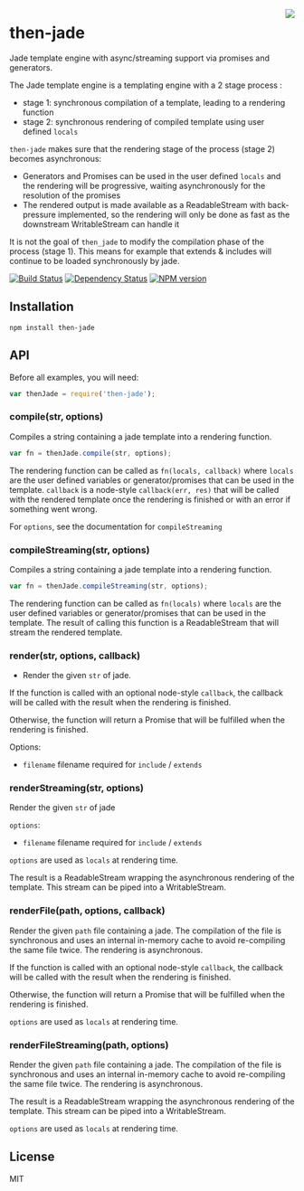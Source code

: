 <a href="http://promises-aplus.github.com/promises-spec"><img src="http://promises-aplus.github.com/promises-spec/assets/logo-small.png" align="right" /></a>
# then-jade

Jade template engine with async/streaming support via promises and generators.

The Jade template engine is a templating engine with a 2 stage process :
 * stage 1: synchronous compilation of a template, leading to a rendering function
 * stage 2: synchronous rendering of compiled template using user defined `locals`

`then-jade` makes sure that the rendering stage of the process (stage 2) becomes asynchronous: 
 * Generators and Promises can be used in the user defined `locals` and the rendering will be progressive, waiting asynchronously for the resolution of the promises
 * The rendered output is made available as a ReadableStream with back-pressure implemented, so the rendering will only be done as fast as the downstream WritableStream can handle it

It is not the goal of `then_jade` to modify the compilation phase of the process (stage 1). This means for example that extends & includes will continue to be loaded synchronously by jade.

[![Build Status](https://travis-ci.org/jadejs/then-jade.png?branch=master)](https://travis-ci.org/then/then-jade)
[![Dependency Status](https://gemnasium.com/jadejs/then-jade.png)](https://gemnasium.com/then/then-jade)
[![NPM version](https://badge.fury.io/js/then-jade.png)](http://badge.fury.io/js/then-jade)

## Installation

    npm install then-jade

## API

Before all examples, you will need:

```js
var thenJade = require('then-jade');
```

### compile(str, options)

Compiles a string containing a jade template into a rendering function.

```js
var fn = thenJade.compile(str, options);
```

The rendering function can be called as `fn(locals, callback)` where `locals` are the user defined variables or generator/promises that can be used in the template. `callback` is a node-style `callback(err, res)` that will be called with the rendered template once the rendering is finished or with an error if something went wrong.

For `options`, see the documentation for `compileStreaming`


### compileStreaming(str, options)

Compiles a string containing a jade template into a rendering function.

```js
var fn = thenJade.compileStreaming(str, options);
```

The rendering function can be called as `fn(locals)` where `locals` are the user defined variables or generator/promises that can be used in the template. The result of calling this function is a ReadableStream that will stream the rendered template.

### render(str, options, callback)

* Render the given `str` of jade.

If the function is called with an optional node-style `callback`, the callback
will be called with the result when the rendering is finished.

Otherwise, the function will return a Promise that will be fulfilled when
the rendering is finished.

Options:
  - `filename` filename required for `include` / `extends`

### renderStreaming(str, options)

Render the given `str` of jade

`options`:
  - `filename` filename required for `include` / `extends`

`options` are used as `locals` at rendering time.

The result is a ReadableStream wrapping the asynchronous rendering of the template.
This stream can be piped into a WritableStream.

### renderFile(path, options, callback)

Render the given `path` file containing a jade.
The compilation of the file is synchronous and uses an internal in-memory cache
to avoid re-compiling the same file twice.
The rendering is asynchronous.

If the function is called with an optional node-style `callback`, the callback
will be called with the result when the rendering is finished.

Otherwise, the function will return a Promise that will be fulfilled when
the rendering is finished.

`options` are used as `locals` at rendering time.

### renderFileStreaming(path, options) 

Render the given `path` file containing a jade.
The compilation of the file is synchronous and uses an internal in-memory cache
to avoid re-compiling the same file twice.
The rendering is asynchronous.

The result is a ReadableStream wrapping the asynchronous rendering of the template.
This stream can be piped into a WritableStream.

`options` are used as `locals` at rendering time.

## License

  MIT
